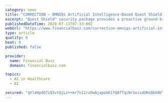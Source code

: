 ```yaml
---
category: news
title: "CORRECTION – OMNIQs Artificial Intelligence-Based Quest Shield Solution Selected by the Talmudical Academy of Baltimore"
excerpt: "Quest Shield™ security package provides a proactive ground-breaking cloud-based solution for crime prevention on campuses and in schools using automatic Machine Vision detection and identification of vehicles by license plate,"
publishedDateTime: 2020-07-11T07:33:00Z
webUrl: "https://www.financialbuzz.com/correction-omniqs-artificial-intelligence-based-quest-shield-solution-selected-by-the-talmudical-academy-of-baltimore/"
type: article
quality: 0
heat: 0
published: false

provider:
  name: Financial Buzz
  domain: financialbuzz.com

topics:
  - AI in Healthcare
  - AI

secured: "qYl4HpdO7iQ3vtQjLz++mr7n11rxOwAjapobK1YQ8fTqiNrSeisdUHsQbkNVlbBKj7Gnn6snZNunHpUKmO/uXsRYgeTk8nVpo55YtmF3yP9xV3LQxusHq+izIfYofgaByLCJv2Y7UvOI+pN79Ag7dzucLvcAoJXsk82gBJBScc3K0wW3O0YALq1K8JEsiIOSkF1xfooFDpg7hNQLXfC2JU7ZDghGwuq7hFkXveG/bbtPVFrYzVia6gyDZcSL99lP0N7FQ3db/dibv5qvVNfKt/e4xG1d9m7rXv9VB485q3Z/Pn+GBYhCCJMG212g6EmWhiBdiHyvMSg/y1LN8cGipw==;VYA2sNaVZrWAn8taBaLqHg=="
---
```


